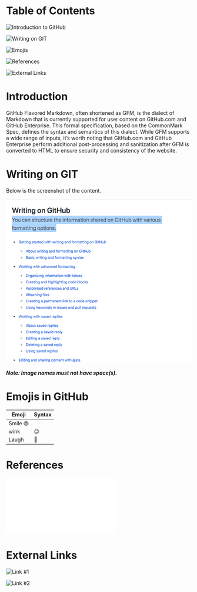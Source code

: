 # Table of Contents
![Introduction to GitHub](#Introduction)

![Writing on GIT](#Writing-on-GIT)

![Emojis](#Emojis-in-GitHub)

![References](#References)

![External Links](#External-Links)


# Introduction
GitHub Flavored Markdown, often shortened as GFM, is the dialect of Markdown that is currently supported for user content on GitHub.com and GitHub Enterprise.
This formal specification, based on the CommonMark Spec, defines the syntax and semantics of this dialect.
While GFM supports a wide range of inputs, it’s worth noting that GitHub.com and GitHub Enterprise perform additional post-processing and sanitization after GFM is converted to HTML to ensure security and consistency of the website. 

# Writing on GIT
Below is the screenshot of the content. 

![Image](Writing_On_Github.png)

**_Note: Image names must not have space(s)._**

# Emojis in GitHub
| Emoji | Syntax |
|----- |-|
| Smile   :smile: |
| wink | :wink: |
| Laugh | :rofl: |

# References
![Click here to view the User Manual](DDSYOverview.pdf)

# External Links

![Link #1](https://github.github.com/gfm/)

![Link #2](https://guides.github.com/features/mastering-markdown/)
